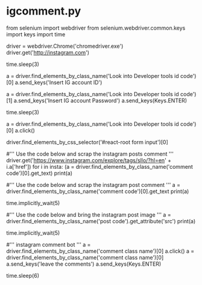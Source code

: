 # igcomment.py

from selenium import webdriver
from selenium.webdriver.common.keys import keys
import time

driver = webdriver.Chrome('chromedriver.exe')
driver.get('http://instagram.com')

time.sleep(3)

a = driver.find_elements_by_class_name('Look into Developer tools id code')[0]
a.send_keys('Insert IG account ID')

a = driver.find_elements_by_class_name('Look into Developer tools id code')[1]
a.send_keys('Insert IG account Password')
a.send_keys(Keys.ENTER)

time.sleep(3)

a = driver.find_elements_by_class_name('Look into Developer tools id code')[0]
a.click()

driver.find_elements_by_css_selector('#react-root form input')[0]

#''' Use the code below and scrap the instagram posts comment '''
driver.get('https://www.instagram.com/explore/tags/sllo/?hl=en' + i.a['href'])
for i in insta:
    (a = driver.find_elements_by_class_name('comment code')[0].get_text)
    print(a)

#'''  Use the code below and scrap the instagram post comment '''
a = driver.find_elements_by_class_name('comment code')[0].get_text
print(a)

time.implicitly_wait(5)

#''' Use the code below and bring the instagram post image '''
a = driver.find_elements_by_class_name('post code').get_attribute('src')
print(a)

time.implicitly_wait(5)

#''' instagram comment bot '''
a = driver.find_elements_by_class_name('comment class name')[0]
a.click()
a = driver.find_elements_by_class_name('comment class name')[0]
a.send_keys('leave the comments')
a.send_keys(Keys.ENTER)

time.sleep(6)
